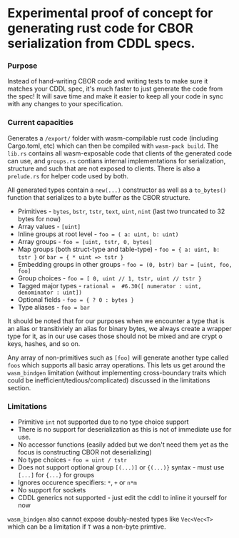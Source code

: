 # Experimental proof of concept for generating rust code for CBOR serialization from CDDL specs.

### Purpose ###

Instead of hand-writing CBOR code and writing tests to make sure it matches your CDDL spec, it's much faster to just generate the code from the spec! It will save time and make it easier to keep all your code in sync with any changes to your specification.

### Current capacities

Generates a `/export/` folder with wasm-compilable rust code (including Cargo.toml, etc) which can then be compiled with `wasm-pack build`.
The `lib.rs` contains all wasm-exposable code that clients of the generated code can use, and `groups.rs` contians internal implementations for serialization, structure and such that are not exposed to clients. There is also a `prelude.rs` for helper code used by both.

All generated types contain a `new(...)` constructor as well as a `to_bytes()` function that serializes to a byte buffer as the CBOR structure.

* Primitives - `bytes`, `bstr`, `tstr`, `text`, `uint`, `nint` (last two truncated to 32 bytes for now)
* Array values - `[uint]`
* Inline groups at root level - `foo = ( a: uint, b: uint)`
* Array groups - `foo = [uint, tstr, 0, bytes]`
* Map groups (both struct-type and table-type) - `foo = { a: uint, b: tstr }` or `bar = { * uint => tstr }`
* Embedding groups in other groups - `foo = (0, bstr) bar = [uint, foo, foo]`
* Group choices - `foo = [ 0, uint // 1, tstr, uint // tstr }`
* Tagged major types - `rational =  #6.30([ numerator : uint, denominator : uint])`
* Optional fields - `foo = { ? 0 : bytes }`
* Type aliases - `foo = bar`

It should be noted that for our purposes when we encounter a type that is an alias or transitiviely an alias for binary bytes, we always create a wrapper type for it, as in our use cases those should not be mixed and are crypt
o keys, hashes, and so on.

Any array of non-primitives such as `[foo]` will generate another type called `foos` which supports all basic array operations.
This lets us get around the `wasm_bindgen` limitation (without implementing cross-boundary traits which could be inefficient/tedious/complicated) discussed in the limitations section.


### Limitations

* Primitive `int` not supported due to no type choice support
* There is no support for deserialization as this is not of immediate use for use.
* No accessor functions (easily added but we don't need them yet as the focus is constructing CBOR not deserializing)
* No type choices - `foo = uint / tstr`
* Does not support optional group `[(...)]` or `{(...)}` syntax - must use `[...]` for `{...}` for groups
* Ignores occurence specifiers: `*`, `+` or `n*m`
* No support for sockets
* CDDL generics not supported - just edit the cddl to inline it yourself for now

`wasm_bindgen` also cannot expose doubly-nested types like `Vec<Vec<T>` which can be a limitation if `T` was a non-byte primtive.

